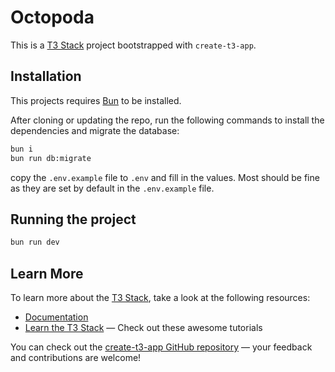 # Octopoda

This is a [T3 Stack](https://create.t3.gg/) project bootstrapped with `create-t3-app`.

## Installation

This projects requires [Bun](https://bun.sh/) to be installed.

After cloning or updating the repo, run the following commands to install the dependencies and migrate the database:

```bash
bun i
bun run db:migrate
```

copy the `.env.example` file to `.env` and fill in the values. Most should be fine as they are set by default in the `.env.example` file.

## Running the project

```bash
bun run dev
```

## Learn More

To learn more about the [T3 Stack](https://create.t3.gg/), take a look at the following resources:

- [Documentation](https://create.t3.gg/)
- [Learn the T3 Stack](https://create.t3.gg/en/faq#what-learning-resources-are-currently-available) — Check out these awesome tutorials

You can check out the [create-t3-app GitHub repository](https://github.com/t3-oss/create-t3-app) — your feedback and contributions are welcome!

